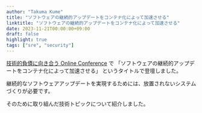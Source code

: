 ```yaml
---
author: "Takuma Kume"
title: "ソフトウェアの継続的アップデートをコンテナ化によって加速させる"
linktitle: "ソフトウェアの継続的アップデートをコンテナ化によって加速させる"
date: 2023-11-21T00:00:00+09:00
draft: false
highlight: true
tags: ["sre", "security"]
---
```


[技術的負債に向き合う Online Conference](https://findy.connpass.com/event/297813/) で 「ソフトウェアの継続的アップデートをコンテナ化によって加速させる」 というタイトルで登壇しました。

継続的なソフトウェアアップデートを実現するためには、放置されないシステムづくりが必要です。

そのために取り組んだ技術トピックについて紹介しました。

<script defer class="speakerdeck-embed" data-id="f49f05833a0c46b3b2b1e58fbb3f3419" data-ratio="1.7772511848341233" src="//speakerdeck.com/assets/embed.js"></script>
